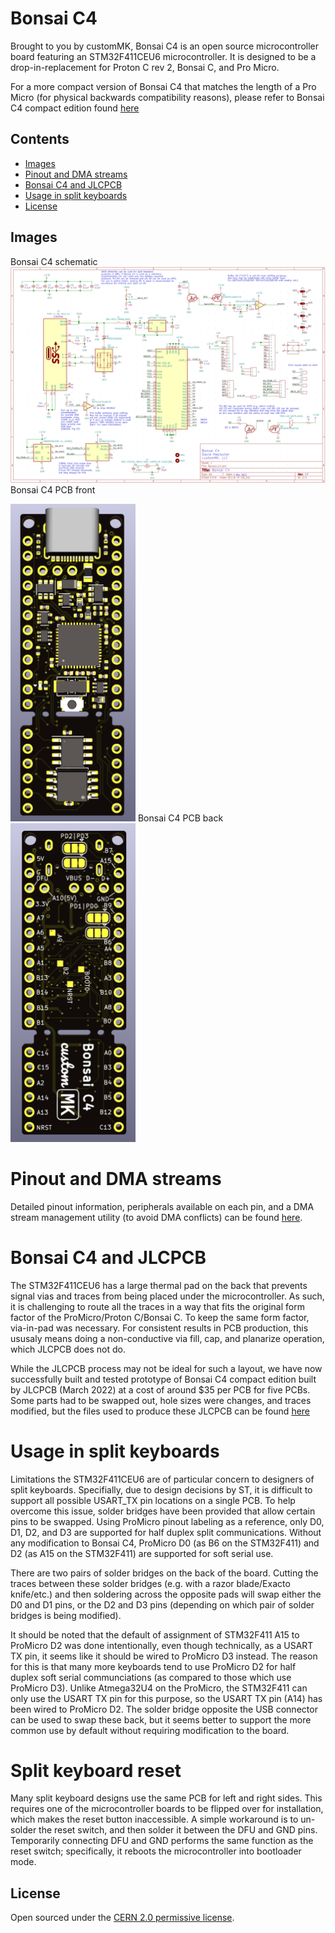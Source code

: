 # Bonsai C4

Brought to you by customMK, Bonsai C4 is an open source microcontroller board featuring an STM32F411CEU6 microcontroller. It is designed to be a drop-in-replacement for Proton C rev 2, Bonsai C, and Pro Micro. 

For a more compact version of Bonsai C4 that matches the length of a Pro Micro (for physical backwards compatibility reasons), please refer to Bonsai C4 compact edition found [here](https://github.com/customMK/Bonsai-C/tree/main/C4%20compact)

## Contents

- [Images](#images)
- [Pinout and DMA streams](#pinout-and-dma-streams)
- [Bonsai C4 and JLCPCB](#bonsai-c4-and-jlcpcb)
- [Usage in split keyboards](#usage-in-split-keyboards)
- [License](#license)

## Images

Bonsai C4 schematic
<img width="890" alt="Bonsai C schematic" src="https://raw.githubusercontent.com/customMK/Bonsai-C/main/C4/img/Bonsai%20C4%20schematic.png">
Bonsai C4 PCB front

<img width="200" alt="Bonsai C front" src="https://raw.githubusercontent.com/customMK/Bonsai-C/main/C4/img/Bonsai%20C4%20front.png">
Bonsai C4 PCB back

<img width="200" alt="Bonsai C back" src="https://raw.githubusercontent.com/customMK/Bonsai-C/main/C4/img/Bonsai%20C4%20back.png">

# Pinout and DMA streams

Detailed pinout information, peripherals available on each pin, and a DMA stream management utility (to avoid DMA conflicts) can be found [here](https://docs.google.com/spreadsheets/d/1FY-Vt8GbN7uX89lh9176jPXvGJELREzGpuhMts9ds38/edit?usp=sharing).

# Bonsai C4 and JLCPCB

The STM32F411CEU6 has a large thermal pad on the back that prevents signal vias and traces from being placed under the microcontroller. As such, it is challenging to route all the traces in a way that fits the original form factor of the ProMicro/Proton C/Bonsai C. To keep the same form factor, via-in-pad was necessary. For consistent results in PCB production, this ususaly means doing a non-conductive via fill, cap, and planarize operation, which JLCPCB does not do. 

While the JLCPCB process may not be ideal for such a layout, we have now successfully built and tested prototype of Bonsai C4 compact edition built by JLCPCB (March 2022) at a cost of around $35 per PCB for five PCBs. Some parts had to be swapped out, hole sizes were changes, and traces modified, but the files used to produce these JLCPCB can be found [here](https://github.com/customMK/Bonsai-C/tree/main/C4%20compact%20JLCPCB)

# Usage in split keyboards

Limitations the STM32F411CEU6 are of particular concern to designers of split keyboards. Specifially, due to design decisions by ST, it is difficult to support all possible USART_TX pin locations on a single PCB. To help overcome this issue, solder bridges have been provided that allow certain pins to be swapped. Using ProMicro pinout labeling as a reference, only D0, D1, D2, and D3 are supported for half duplex split communications. Without any modification to Bonsai C4, ProMicro D0 (as B6 on the STM32F411) and D2 (as A15 on the STM32F411) are supported for soft serial use.

There are two pairs of solder bridges on the back of the board. Cutting the traces between these solder bridges (e.g. with a razor blade/Exacto knife/etc.) and then soldering across the opposite pads will swap either the D0 and D1 pins, or the D2 and D3 pins (depending on which pair of solder bridges is being modified).

It should be noted that the default of assignment of STM32F411 A15 to ProMicro D2 was done intentionally, even though technically, as a USART TX pin, it seems like it should be wired to ProMicro D3 instead. The reason for this is that many more keyboards tend to use ProMicro D2 for half duplex soft serial communciations (as compared to those which use ProMicro D3). Unlike Atmega32U4 on the ProMicro, the STM32F411 can only use the USART TX pin for this purpose, so the USART TX pin (A14) has been wired to ProMicro D2. The solder bridge opposite the USB connector can be used to swap these back, but it seems better to support the more common use by default without requiring modification to the board.

# Split keyboard reset

Many split keyboard designs use the same PCB for left and right sides. This requires one of the microcontroller boards to be flipped over for installation, which makes the reset button inaccessible. A simple workaround is to un-solder the reset switch, and then solder it between the DFU and GND pins. Temporarily connecting DFU and GND performs the same function as the reset switch; specifically, it reboots the microcontroller into bootloader mode.


## License

Open sourced under the [CERN 2.0 permissive license](LICENSE.md).
